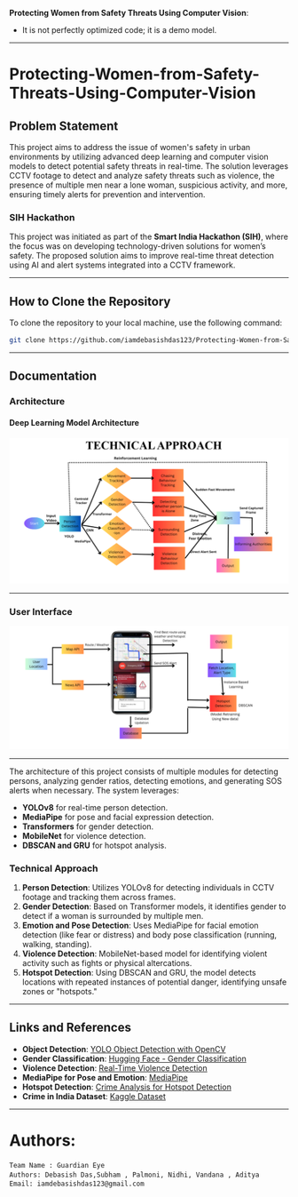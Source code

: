 **Protecting Women from Safety Threats Using Computer Vision**:
- It is not perfectly optimized code; it is a demo model.
---

# Protecting-Women-from-Safety-Threats-Using-Computer-Vision

## Problem Statement

This project aims to address the issue of women's safety in urban environments by utilizing advanced deep learning and computer vision models to detect potential safety threats in real-time. The solution leverages CCTV footage to detect and analyze safety threats such as violence, the presence of multiple men near a lone woman, suspicious activity, and more, ensuring timely alerts for prevention and intervention.

### SIH Hackathon
This project was initiated as part of the **Smart India Hackathon (SIH)**, where the focus was on developing technology-driven solutions for women’s safety. The proposed solution aims to improve real-time threat detection using AI and alert systems integrated into a CCTV framework.

---

## How to Clone the Repository

To clone the repository to your local machine, use the following command:

```bash
git clone https://github.com/iamdebasishdas123/Protecting-Women-from-Safety-Threats-Using-Computer-Vision.git
```

---

## Documentation

### Architecture

#### **Deep Learning Model Architecture**
![alt text](artifacts/Model.png)

---

### **User Interface**

![image](artifacts/UI.png)

---


The architecture of this project consists of multiple modules for detecting persons, analyzing gender ratios, detecting emotions, and generating SOS alerts when necessary. The system leverages:

- **YOLOv8** for real-time person detection.
- **MediaPipe** for pose and facial expression detection.
- **Transformers** for gender detection.
- **MobileNet** for violence detection.
- **DBSCAN and GRU** for hotspot analysis.

### Technical Approach

1. **Person Detection**: Utilizes YOLOv8 for detecting individuals in CCTV footage and tracking them across frames.
2. **Gender Detection**: Based on Transformer models, it identifies gender to detect if a woman is surrounded by multiple men.
3. **Emotion and Pose Detection**: Uses MediaPipe for facial emotion detection (like fear or distress) and body pose classification (running, walking, standing).
4. **Violence Detection**: MobileNet-based model for identifying violent activity such as fights or physical altercations.
5. **Hotspot Detection**: Using DBSCAN and GRU, the model detects locations with repeated instances of potential danger, identifying unsafe zones or "hotspots."

---

## Links and References

- **Object Detection**: [YOLO Object Detection with OpenCV](https://github.com/yash42828/YOLO-object-detection-with-OpenCV)
- **Gender Classification**: [Hugging Face - Gender Classification](https://huggingface.co/rizvandwiki/gender-classification)
- **Violence Detection**: [Real-Time Violence Detection](https://github.com/abduulrahmankhalid/Real-Time-Violence-Detection)
- **MediaPipe for Pose and Emotion**: [MediaPipe](https://github.com/google-ai-edge/mediapipe)
- **Hotspot Detection**: [Crime Analysis for Hotspot Detection](https://github.com/mcoric96/Crime-analysis)
- **Crime in India Dataset**: [Kaggle Dataset](https://www.kaggle.com/datasets/rajanand/crime-in-india)

---
# Authors:
```bash
Team Name : Guardian Eye
Authors: Debasish Das,Subham , Palmoni, Nidhi, Vandana , Aditya 
Email: iamdebasishdas123@gmail.com
```
